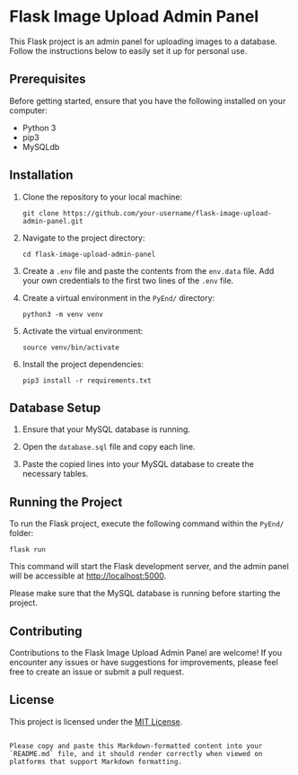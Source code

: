 # Flask Image Upload Admin Panel

This Flask project is an admin panel for uploading images to a database. Follow the instructions below to easily set it up for personal use.

## Prerequisites

Before getting started, ensure that you have the following installed on your computer:

- Python 3
- pip3
- MySQLdb

## Installation

1. Clone the repository to your local machine:

   ```
   git clone https://github.com/your-username/flask-image-upload-admin-panel.git
   ```

2. Navigate to the project directory:

   ```
   cd flask-image-upload-admin-panel
   ```

3. Create a `.env` file and paste the contents from the `env.data` file. Add your own credentials to the first two lines of the `.env` file.

4. Create a virtual environment in the `PyEnd/` directory:

   ```
   python3 -m venv venv
   ```

5. Activate the virtual environment:

   ```
   source venv/bin/activate
   ```

6. Install the project dependencies:

   ```
   pip3 install -r requirements.txt
   ```

## Database Setup

1. Ensure that your MySQL database is running.

2. Open the `database.sql` file and copy each line.

3. Paste the copied lines into your MySQL database to create the necessary tables.

## Running the Project

To run the Flask project, execute the following command within the `PyEnd/` folder:

```
flask run
```

This command will start the Flask development server, and the admin panel will be accessible at [http://localhost:5000](http://localhost:5000).

Please make sure that the MySQL database is running before starting the project.

## Contributing

Contributions to the Flask Image Upload Admin Panel are welcome! If you encounter any issues or have suggestions for improvements, please feel free to create an issue or submit a pull request.

## License

This project is licensed under the [MIT License](LICENSE).
```

Please copy and paste this Markdown-formatted content into your `README.md` file, and it should render correctly when viewed on platforms that support Markdown formatting.